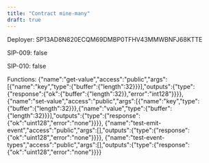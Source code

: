 ```yaml
---
title: "Contract mine-many"
draft: true
---
```

Deployer: SP13AD8N820ECQM69DMBP0TFHV43MMWBNFJ68KTTE

SIP-009: false

SIP-010: false

Functions:
{"name":"get-value","access":"public","args":[{"name":"key","type":{"buffer":{"length":32}}}],"outputs":{"type":{"response":{"ok":{"buffer":{"length":32}},"error":"int128"}}}}, {"name":"set-value","access":"public","args":[{"name":"key","type":{"buffer":{"length":32}}},{"name":"value","type":{"buffer":{"length":32}}}],"outputs":{"type":{"response":{"ok":"uint128","error":"none"}}}}, {"name":"test-emit-event","access":"public","args":[],"outputs":{"type":{"response":{"ok":"uint128","error":"none"}}}}, {"name":"test-event-types","access":"public","args":[],"outputs":{"type":{"response":{"ok":"uint128","error":"none"}}}}
